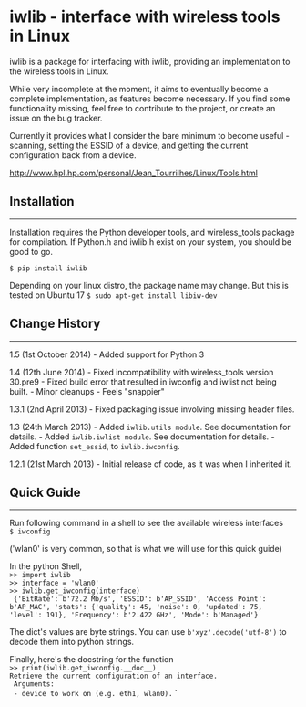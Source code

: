 # iwlib - interface with wireless tools in Linux

iwlib is a package for interfacing with iwlib, providing an implementation to
the wireless tools in Linux.

While very incomplete at the moment, it aims to eventually become a complete
implementation, as features become necessary. If you find some functionality
missing, feel free to contribute to the project, or create an issue on the bug
tracker.

Currently it provides what I consider the bare minimum to become useful -
scanning, setting the ESSID of a device, and getting the current configuration
back from a device.

http://www.hpl.hp.com/personal/Jean_Tourrilhes/Linux/Tools.html

## Installation
------------

Installation requires the Python developer tools, and wireless_tools package
for compilation. If Python.h and iwlib.h exist on your system, you should be
good to go.

`$ pip install iwlib`

Depending on your linux distro, the package name may change. But this is tested on Ubuntu 17
`$ sudo apt-get install libiw-dev`


## Change History
--------------

1.5 (1st October 2014)
    - Added support for Python 3

1.4 (12th June 2014)
    - Fixed incompatibility with wireless_tools version 30.pre9
    - Fixed build error that resulted in iwconfig and iwlist not being built.
    - Minor cleanups
    - Feels "snappier"

1.3.1 (2nd April 2013)
    - Fixed packaging issue involving missing header files.

1.3 (24th March 2013)
    - Added ``iwlib.utils module``. See documentation for details.
    - Added ``iwlib.iwlist module``. See documentation for details.
    - Added function ``set_essid``, to ``iwlib.iwconfig``.

1.2.1 (21st March 2013)
    - Initial release of code, as it was when I inherited it.
    
## Quick Guide
--------------
Run following command in a shell to see the available wireless interfaces  
`$ iwconfig `

('wlan0' is very common, so that is what we will use for this quick guide)  

In the python Shell,   
`>> import iwlib`  
`>> interface = 'wlan0'`  
`>> iwlib.get_iwconfig(interface)`  
` {'BitRate': b'72.2 Mb/s', 'ESSID': b'AP_SSID', 'Access Point': b'AP_MAC', 'stats': {'quality': 45, 'noise': 0, 'updated': 75, 'level': 191}, 'Frequency': b'2.422 GHz', 'Mode': b'Managed'}`
 
The dict's values are byte strings. You can use `b'xyz'.decode('utf-8')` to decode them into python strings.

Finally, here's the docstring for the function  
`>> print(iwlib.get_iwconfig.__doc__)`  
` Retrieve the current configuration of an interface. `  
` Arguments:`  
`  - device to work on (e.g. eth1, wlan0). `
`
